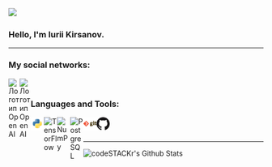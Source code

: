 ![](https://komarev.com/ghpvc/?username=ShowMeJoy&style=plastic&label=profile+views&color=orange)

### Hello, I'm Iurii Kirsanov.
---
### My social networks:
<a href="https://t.me/Sawasdee_khap" target="_blank">
  <img align="left" src="https://img.icons8.com/?size=512&id=63306&format=png" alt="Логотип OpenAI" style="width: 22px;">
</a>
<a href="https://www.instagram.com/pineapple___chunk/" target="_blank">
  <img align="left" src="https://img.icons8.com/?size=512&id=32323&format=png" alt="Логотип OpenAI" style="width: 22px;">
</a>


<br />

### Languages and Tools:
<img align="left" alt="Python" width="26px" src="https://raw.githubusercontent.com/github/explore/80688e429a7d4ef2fca1e82350fe8e3517d3494d/topics/python/python.png" />
<img align="left" alt="TensorFlow" width="26px" src="https://img.icons8.com/?size=512&id=n3QRpDA7KZ7P&format=png" />
<img align="left" alt="NumPy" width="26px" src="https://img.icons8.com/?size=512&id=aR9CXyMagKIS&format=png" />
<img align="left" alt="PostgreSQL" width="26px" src="https://img.icons8.com/?size=512&id=38561&format=png" />
<img align="left" alt="Git" width="26px" src="https://raw.githubusercontent.com/github/explore/80688e429a7d4ef2fca1e82350fe8e3517d3494d/topics/git/git.png" />
<img align="left" alt="GitHub" width="26px" src="https://raw.githubusercontent.com/github/explore/78df643247d429f6cc873026c0622819ad797942/topics/github/github.png" />


<br />
<br />

---

<img align="left" alt="codeSTACKr's Github Stats" src="https://github-readme-stats.vercel.app/api?username=ShowMeJoy&show_icons=true&hide_border=true" />
